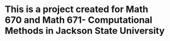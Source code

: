 # This is a project created for Math 670 and Math 671- Computational Methods in Jackson State University

